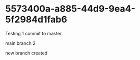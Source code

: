 # 5573400a-a885-44d9-9ea4-5f2984d1fab6

Testing 1 
commit to master 


main branch 2

new branch created